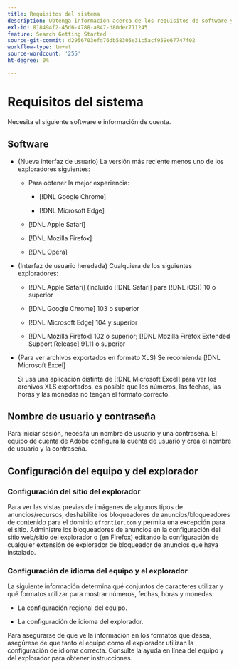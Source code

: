 ```yaml
---
title: Requisitos del sistema
description: Obtenga información acerca de los requisitos de software y cuenta.
exl-id: 818494f2-45d6-4788-a847-d80dec711245
feature: Search Getting Started
source-git-commit: d2956703efd76db58305e31c5acf959e67747f02
workflow-type: tm+mt
source-wordcount: '255'
ht-degree: 0%

---
```


# Requisitos del sistema

Necesita el siguiente software e información de cuenta.

## Software

* (Nueva interfaz de usuario) La versión más reciente menos uno de los exploradores siguientes:

   * Para obtener la mejor experiencia:

      * [!DNL Google Chrome]

      * [!DNL Microsoft Edge]

   * [!DNL Apple Safari]

   * [!DNL Mozilla Firefox]

   * [!DNL Opera]

* (Interfaz de usuario heredada) Cualquiera de los siguientes exploradores:

   * [!DNL Apple Safari] (incluido [!DNL Safari] para [!DNL iOS]) 10 o superior

   * [!DNL Google Chrome] 103 o superior

   * [!DNL Microsoft Edge] 104 y superior

   * [!DNL Mozilla Firefox] 102 o superior; [!DNL Mozilla Firefox Extended Support Release] 91.11 o superior

* (Para ver archivos exportados en formato XLS) Se recomienda [!DNL Microsoft Excel]

  Si usa una aplicación distinta de [!DNL Microsoft Excel] para ver los archivos XLS exportados, es posible que los números, las fechas, las horas y las monedas no tengan el formato correcto.

## Nombre de usuario y contraseña

Para iniciar sesión, necesita un nombre de usuario y una contraseña. El equipo de cuenta de Adobe configura la cuenta de usuario y crea el nombre de usuario y la contraseña.

## Configuración del equipo y del explorador

### Configuración del sitio del explorador

Para ver las vistas previas de imágenes de algunos tipos de anuncios/recursos, deshabilite los bloqueadores de anuncios/bloqueadores de contenido para el dominio `efrontier.com` y permita una excepción para el sitio. Administre los bloqueadores de anuncios en la configuración del sitio web/sitio del explorador o (en Firefox) editando la configuración de cualquier extensión de explorador de bloqueador de anuncios que haya instalado.

### Configuración de idioma del equipo y el explorador

La siguiente información determina qué conjuntos de caracteres utilizar y qué formatos utilizar para mostrar números, fechas, horas y monedas:

* La configuración regional del equipo.

* La configuración de idioma del explorador.

Para asegurarse de que ve la información en los formatos que desea, asegúrese de que tanto el equipo como el explorador utilizan la configuración de idioma correcta. Consulte la ayuda en línea del equipo y del explorador para obtener instrucciones.
